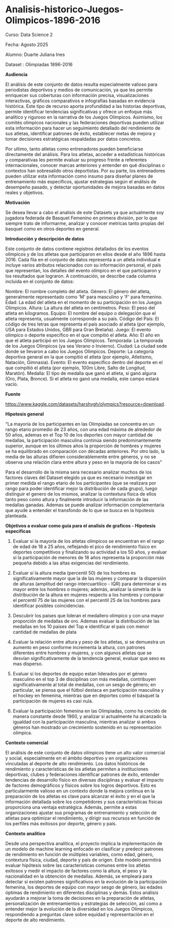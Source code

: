 # Analisis-historico-Juegos-Olimpicos-1896-2016

Curso: Data Science 2

Fecha: Agosto 2025

Alumno: Duarte Juliana Ines

Dataset : Olimpiadas 1896-2016

**Audiencia**

El análisis de este conjunto de datos resulta especialmente valioso para periodistas deportivos y medios de comunicación, ya que les permite enriquecer sus coberturas con información precisa, visualizaciones interactivas, gráficos comparativos e infografías basadas en evidencia histórica. Este tipo de recurso aporta profundidad a las historias deportivas, permite identificar tendencias significativas y ofrece un enfoque más analítico y riguroso en la narrativa de los Juegos Olímpicos. Asimismo, los comités olímpicos nacionales y las federaciones deportivas pueden utilizar esta información para hacer un seguimiento detallado del rendimiento de sus atletas, identificar patrones de éxito, establecer metas de mejora y tomar decisiones estratégicas respaldadas por datos concretos.

Por ultimo, tanto atletas como entrenadores pueden beneficiarse directamente del análisis. Para los atletas, acceder a estadísticas históricas y comparativas les permite evaluar su progreso frente a referentes internacionales, conocer marcas anteriores y entender en qué disciplinas o contextos han sobresalido otros deportistas. Por su parte, los entrenadores pueden utilizar esta información como insumo para diseñar planes de entrenamiento más específicos, ajustar estrategias según el análisis de desempeño pasado, y detectar oportunidades de mejora basadas en datos reales y objetivos.

**Motivación**

Se desea llevar a cabo el analisis de este Datasets ya que actualmente soy jugadora federada de Basquet Femenino en primera división, por lo que siempre trato de informarme, analizar y conocer metricas tanto propias del basquet como en otros deportes en general.

**Introducción y descripción de datos**

Este conjunto de datos contiene registros detallados de los eventos olímpicos y de los atletas que participaron en ellos desde el año 1896 hasta 2016. Cada fila en el conjunto de datos representa a un atleta individual e incluye varios atributos relacionados con su información personal, el país que representan, los detalles del evento olímpico en el que participaron y los resultados que lograron. A continuación, se describe cada columna incluida en el conjunto de datos:

Nombre: El nombre completo del atleta.
Género: El género del atleta, generalmente representado como 'M' para masculino y 'F' para femenino.
Edad: La edad del atleta en el momento de su participación en los Juegos Olímpicos.
Altura: La altura del atleta en centímetros.
Peso: El peso del atleta en kilogramos.
Equipo: El nombre del equipo o delegación que el atleta representa, usualmente corresponde a su país.
Código del País: El código de tres letras que representa el país asociado al atleta (por ejemplo, USA para Estados Unidos, GBR para Gran Bretaña).
Juego: El evento olímpico o deporte específico en el que compitió el atleta.
Año: El año en que el atleta participó en los Juegos Olímpicos.
Temporada: La temporada de los Juegos Olímpicos (ya sea Verano o Invierno).
Ciudad: La ciudad sede donde se llevaron a cabo los Juegos Olímpicos.
Deporte: La categoría deportiva general en la que compitió el atleta (por ejemplo, Atletismo, Natación, Gimnasia).
Evento: El evento específico dentro del deporte en el que compitió el atleta (por ejemplo, 100m Libre, Salto de Longitud, Maratón).
Medalla: El tipo de medalla que ganó el atleta, si ganó alguna (Oro, Plata, Bronce). Si el atleta no ganó una medalla, este campo estará vacío.

**Fuente**

https://www.kaggle.com/datasets/harshvgh/olympics?resource=download.

**Hipotesis general**

"La mayoría de los participantes en las Olimpiadas se concentra en un rango etario promedio de 23 años, con una edad máxima de alrededor de 50 años, ademas en el Top 10 de los deportes con mayor cantidad de medallas, la participación masculina continúa siendo predominantemente superior, aunque en los últimos años la proporción de hombres y mujeres se ha equilibrado en comparación con décadas anteriores. Por otro lado, la media de las alturas difieren considerablemente entre géneros, y no se observa una relación clara entre altura y peso en la mayoría de los casos"

Para el desarrollo de la misma sera necesario analizar muchos de los factores claves del Dataset elegido ya que es necesario investigar en primer medida el rango etario de los participantes (que se realizara por rango para poder identificar mejor la distribución de cada grupo), luego distinguir el genero de los mismos, analizar la contextura fisica de ellos tanto peso como altura y finalmente introducir la información de las medallas ganadas. Ademas se puede analizar información complementaria que ayude a entender el transfondo de lo que se busca en la hipotesis planteada.

**Objetivos a evaluar como guía para el analisis de graficos - Hipotesis especificas**

1) Evaluar si la mayoría de los atletas olímpicos se encuentran en el rango de edad de 18 a 25 años, reflejando el pico de rendimiento físico en deportes competitivos y finalizando su actividad a los 50 años, y evaluar si la participación de menores de 18 años representa la proporción más pequeña debido a las altas exigencias del rendimiento.

2) Evaluar si la altura media (percentil 50) de los hombres es significativamente mayor que la de las mujeres y comparar la dispersión de alturas (amplitud del rango intercuartilico - IQR) para determinar si es mayor entre los hombres o mujeres; además, analizar la simetría de la distribución de la altura en mujeres respecto a los hombres y comparar el percentil 75 de las mujeres con el percentil 25 de los hombres para identificar posibles coincidencias.

3) Descubrir los paises que lideran el medallero olimpico y con una mayor proporción de medallas de oro. Ademas evaluar la distribución de las medallas en los 10 paises del Top e identificar el pais con menor cantidad de medallas de plata

4) Evaluar la relación entre altura y peso de los atletas, si se demuestra un aumento en peso conforme incrementa la altura, con patrones diferentes entre hombres y mujeres, y con algunos atletas que se desvían significativamente de la tendencia general, evaluar que sexo es mas disperso.

5) Evaluar si los deportes de equipo estan liderados por el género masculino en el top 3 de disciplinas con más medallas, contribuyen significativamente al total de medallas, con un sesgo de género; en particular, se piensa que el fútbol destaca en participación masculina y el hockey en femenina, mientras que en deportes como el básquet la participación de mujeres es casi nula.

6) Evaluar la participación femenina en las Olimpiadas, como ha crecido de manera constante desde 1960, y analizar si actualmente ha alcanzado la igualdad con la participación masculina, mientras analizar si ambos géneros han mostrado un crecimiento sostenido en su representación olímpica.

**Contexto comercial**

El análisis de este conjunto de datos olímpicos tiene un alto valor comercial y social, especialmente en el ámbito deportivo y en organizaciones vinculadas al deporte de alto rendimiento. Los datos históricos de rendimiento y características de los atletas permiten a instituciones deportivas, clubes y federaciones identificar patrones de éxito, entender tendencias de desarrollo físico en diversas disciplinas y evaluar el impacto de factores demográficos y físicos sobre los logros deportivos. Esto es particularmente valioso en un contexto donde la mejora continua en la preparación de los atletas es clave para alcanzar el éxito y en el que la información detallada sobre los competidores y sus características físicas proporciona una ventaja estratégica. Además, permite a estas organizaciones ajustar sus programas de entrenamiento y selección de atletas para optimizar el rendimiento, y dirigir sus recursos en función de los perfiles más exitosos por deporte, género y país.

**Contexto analitico**

Desde una perspectiva analítica, el proyecto implica la implementación de un modelo de machine learning enfocado en clasificar y predecir patrones de rendimiento en función de múltiples variables, como edad, género, contextura física, ciudad, deporte y país de origen. Este modelo permitirá evaluar hipótesis sobre las características comunes entre los atletas exitosos y medir el impacto de factores como la altura, el peso y la nacionalidad en la obtención de medallas. Además, se empleará para detectar si existen patrones significativos en la evolución de la participación femenina, los deportes de equipo con mayor sesgo de género, las edades óptimas de rendimiento en diferentes disciplinas y demás. Estos análisis ayudarán a mejorar la toma de decisiones en la preparación de atletas, personalización de entrenamientos y estrategias de selección, así como a entender mejor la evolución de la diversidad en los Juegos Olímpicos, respondiendo a preguntas clave sobre equidad y representación en el deporte de alto rendimiento.
